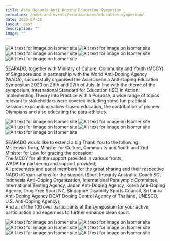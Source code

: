 ```yaml
---
title: Asia Oceania Anti Doping Education Symposium
permalink: /news-and-events/searado-news/education-symposium/
date: 2023-07-28
layout: post
description: ""
image: ""
---
```

![Alt text for image on Isomer site](/images/Symposium/sympo1.jpg)
![Alt text for image on Isomer site](/images/Symposium/sympo2.jpg)
![Alt text for image on Isomer site](/images/Symposium/sympo3.jpg)
![Alt text for image on Isomer site](/images/Symposium/sympo4.jpg)
![Alt text for image on Isomer site](/images/Symposium/sympo5.jpg)

SEARADO, together with Ministry of Culture, Community and Youth (MCCY) of Singapore and in partnership with the World Anti-Doping Agency (WADA), successfully organised the Asia/Oceania Anti-Doping Education Symposium 2023 on 26th and 27th of July. In line with the theme of the symposium, International Standard for Education (ISE) in Action: Implementing Theory into Practice with a Purpose, a wide range of topics relevant to stakeholders were covered including some fun practical sessions expounding values-based education, the contribution of pioneer Olympians and also educating the para-athletes.

![Alt text for image on Isomer site](/images/Symposium/sympo6.jpg)
![Alt text for image on Isomer site](/images/Symposium/sympo7.jpg)
![Alt text for image on Isomer site](/images/Symposium/sympo8.jpg)
![Alt text for image on Isomer site](/images/Symposium/sympo9.jpg)
![Alt text for image on Isomer site](/images/Symposium/sympo10.jpg)

SEARADO would like to extend a big Thank You to the following:  
Mr. Edwin Tong, Minister for Culture, Community and Youth and 2nd Minister for Law for gracing the occasion;  
The MCCY for all the support provided in various fronts;  
WADA for partnering and support provided;  
All presenters and panel members for the great sharing and their respective NADOs/Organisations for the support (Sport Integrity Australia, Coach SG, Indonesia Anti-Doping Organization, International Paralympic Committee, International Testing Agency, Japan Anti-Doping Agency, Korea Anti-Doping Agency, Drug Free Sport NZ, Singapore Disability Sports Council, Sri Lanka Anti-Doping Agency DCAT Doping Control Agency of Thailand, UNESCO, U.S. Anti-Doping Agency);  
And all of the 100 over participants at the symposium for your active participation and eagerness to further enhance clean sport.

![Alt text for image on Isomer site](/images/Symposium/sympo11.jpg)
![Alt text for image on Isomer site](/images/Symposium/sympo12.jpg)
![Alt text for image on Isomer site](/images/Symposium/sympo13.jpg)
![Alt text for image on Isomer site](/images/Symposium/sympo14.jpg)
![Alt text for image on Isomer site](/images/Symposium/sympo15.jpg)
![Alt text for image on Isomer site](/images/Symposium/sympo16.jpg)